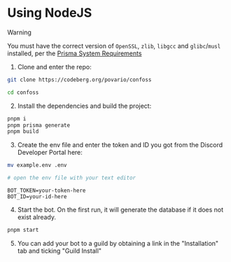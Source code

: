 # Using NodeJS

> [!WARNING]
> You must have the correct version of `OpenSSL`, `zlib`, `libgcc` and `glibc`/`musl` installed, per the [Prisma System Requirements](https://www.prisma.io/docs/orm/reference/system-requirements#operating-systems)

1. Clone and enter the repo:
```bash
git clone https://codeberg.org/povario/confoss

cd confoss
```

2. Install the dependencies and build the project:
```bash
pnpm i
pnpm prisma generate
pnpm build
```

3. Create the env file and enter the token and ID you got from the Discord Developer Portal here:
```bash
mv example.env .env

# open the env file with your text editor
```

```
BOT_TOKEN=your-token-here
BOT_ID=your-id-here
```

4. Start the bot. On the first run, it will generate the database if it does not exist already.
```bash
pnpm start
```

5. You can add your bot to a guild by obtaining a link in the "Installation" tab and ticking "Guild Install"
